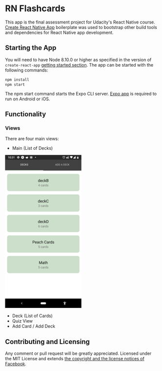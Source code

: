 # RN Flashcards 

This app is the final assessment project for Udacity's React Native course. 
[Create React Native App](https://github.com/react-community/create-react-native-app) boilerplate was used to bootstrap other build tools and dependencies for React Native app development.

## Starting the App

You will need to have Node 8.10.0 or higher as specified in the version of `create-react-app` [getting started section](https://github.com/react-community/create-react-native-app#getting-started). The app can be started with the following commands:

```
npm install
npm start
```
The npm start command starts the Expo CLI server. [Expo app](https://expo.io/) is required to run on Android or iOS.  

## Functionality

### Views

There are four main views:

- Main (List of Decks)
<img src="assets/screenshots/1.png" width="250">

- Deck (List of Cards) 
- Quiz View
- Add Card / Add Deck

## Contributing and Licensing

Any comment or pull request will be greatly appreciated. Licensed under the MIT License and extends [the copyright and the license notices of Facebook](https://github.com/facebook/create-react-app/blob/master/LICENSE).
